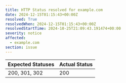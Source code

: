 ```yaml
---
title: HTTP Status resolved for example.com
date: 2024-12-15T01:15:43+00:00Z
resolved: True
resolvedWhen: 2024-12-15T01:15:43+00:00Z
resolvedStartTime: 2024-10-25T21:09:43.191474+00:00
severity: notice
affected:
  - example.com
section: issue
---
```


| Expected Statuses | Actual Status  |
|-------------------|----------------|
| 200, 301, 302 | 200 |
